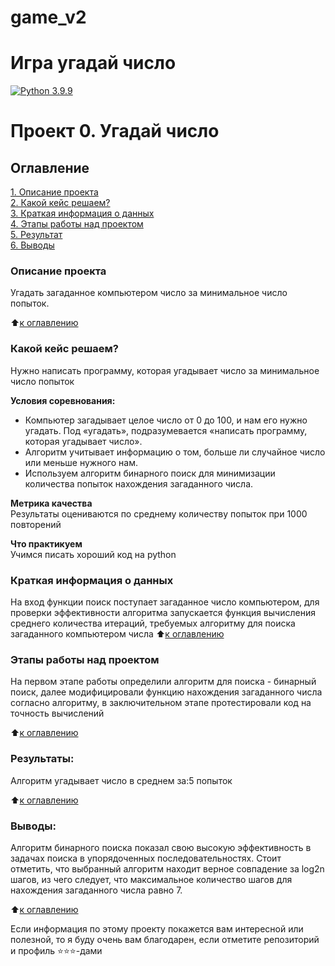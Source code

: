 # game_v2
Игра угадай число
=======
[![Python 3.9.9](https://img.shields.io/badge/python-3.9.9-blue.svg)](https://www.python.org/downloads/release/python-399/)
# Проект 0. Угадай число

## Оглавление  
[1. Описание проекта](https://github.com/zchipirov/game/blob/main/README.md#Описание-проекта)  
[2. Какой кейс решаем?](https://github.com/zchipirov/game/blob/main/README.md#Какой-кейс-решаем)  
[3. Краткая информация о данных](https://github.com/zchipirov/game/blob/main/README.md#Краткая-информация-о-данных)  
[4. Этапы работы над проектом](https://github.com/zchipirov/game/blob/main/README.md#Этапы-работы-над-проектом)  
[5. Результат](https://github.com/zchipirov/game/blob/main/README.md#Результат)    
[6. Выводы](https://github.com/zchipirov/game/blob/main/README.md#Выводы) 

### Описание проекта    
Угадать загаданное компьютером число за минимальное число попыток.

:arrow_up:[к оглавлению](https://github.com/zchipirov/game/blob/main/README.md#Оглавление)


### Какой кейс решаем?    
Нужно написать программу, которая угадывает число за минимальное число попыток

**Условия соревнования:**  
- Компьютер загадывает целое число от 0 до 100, и нам его нужно угадать. Под «угадать», подразумевается «написать программу, которая угадывает число».
- Алгоритм учитывает информацию о том, больше ли случайное число или меньше нужного нам.
- Используем алгоритм бинарного поиск для минимизации количества попыток нахождения загаданного числа.

**Метрика качества**     
Результаты оцениваются по среднему количеству попыток при 1000 повторений

**Что практикуем**     
Учимся писать хороший код на python


### Краткая информация о данных
На вход функции поиск поступает загаданное число компьютером, для проверки эффективности алгоритма запускается функция вычисления среднего количества итераций, требуемых алгоритму для поиска загаданного компьютером числа 
:arrow_up:[к оглавлению](https://github.com/zchipirov/game/blob/main/README.md#Оглавление)


### Этапы работы над проектом  
На первом этапе работы определили алгоритм для поиска - бинарный поиск, далее модифицировали функцию нахождения загаданного числа согласно алгоритму, в заключительном этапе протестировали код на точность вычислений 

:arrow_up:[к оглавлению](https://github.com/zchipirov/game/blob/main/README.md#Оглавление)


### Результаты:  
Алгоритм угадывает число в среднем за:5 попыток

:arrow_up:[к оглавлению](https://github.com/zchipirov/game/blob/main/README.md#Оглавление)


### Выводы:  
Алгоритм бинарного поиска показал свою высокую эффективность в задачах поиска в упорядоченных последовательностях. Стоит отметить, что выбранный алгоритм находит верное совпадение за log2n шагов, из чего следует, что максимальное количество шагов для нахождения загаданного числа равно 7.

:arrow_up:[к оглавлению](https://github.com/zchipirov/game/blob/main/README.md#Оглавление)


Если информация по этому проекту покажется вам интересной или полезной, то я буду очень вам благодарен, если отметите репозиторий и профиль ⭐️⭐️⭐️-дами